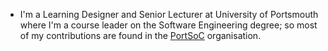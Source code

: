 * I'm a Learning Designer and Senior Lecturer at University of Portsmouth where I'm a course leader on the Software Engineering degree; so most of my contributions are found in the [PortSoC](https://github.com/portsoc/) organisation.
